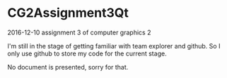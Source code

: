 # CG2Assignment3Qt
2016-12-10 assignment 3 of computer graphics 2

I'm still in the stage of getting familiar with team explorer and github.
So I only use github to store my code for the current stage.

No document is presented, sorry for that.
